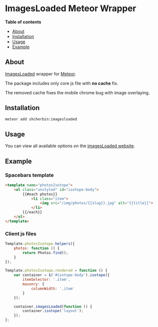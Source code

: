 # ImagesLoaded Meteor Wrapper

**Table of contents**

- [About](#about)
- [Installation](#installation)
- [Usage](#usage)
- [Example](#example)

## About

[ImagesLoaded](http://imagesloaded.desandro.com) wrapper for [Meteor](http://meteor.com).

The package includes only core js file with **no cache** fix.

The removed cache fixes the mobile chrome bug with image overlaying.

## Installation

```sh
meteor add shcherbin:imagesloaded
```

## Usage

You can view all available options on the [imagesLoaded website](http://imagesloaded.desandro.com).

## Example

### Spacebars template

```html
<template name="photosIsotope">
	<ul class="unstyled" id="isotope-body">
		{{#each photos}}
			<li class="item">
				<img src="/img/photos/{{slug}}.jpg" alt="{{title}}">
			</li>
		{{/each}}
	</ul>
</template>
```

### Client js files

```js
Template.photosIsotope.helpers({
	photos: function () {
		return Photos.find();
	}
});

Template.photosIsotope.rendered = function () {
	var container = $('#isotope-body').isotope({
		itemSelector: '.item',
		masonry: {
			columnWidth: '.item'
		}
	});

	container.imagesLoaded(function () {
		container.isotope('layout');
	});
};
```
